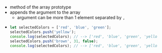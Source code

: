 - method of the array prototype
- appends the argument to the array
	- argument can be more than 1 element separated by `,`
- ```js
  let selectedColors = ['red', 'blue', 'green'];
  selectedColors.push('yellow');
  console.log(selectedColors); // --> ['red', 'blue', 'green', 'yellow
  selectedColors.push('brown', 31, false);
  console.log(selectedColors); // --> ['red', 'blue', 'green', 'yellow', 'brown', 31, false]
  ```
